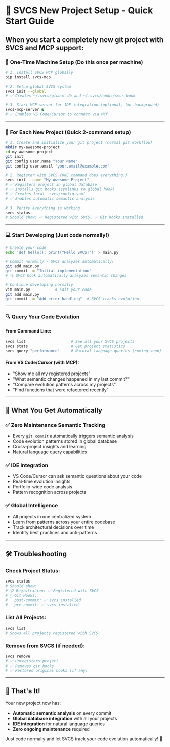 # 🚀 SVCS New Project Setup - Quick Start Guide

## When you start a completely new git project with SVCS and MCP support:

### 🏁 **One-Time Machine Setup** (Do this once per machine)

```bash
# 1. Install SVCS MCP globally
pip install svcs-mcp

# 2. Setup global SVCS system 
svcs init --global
# ✅ Creates ~/.svcs/global.db and ~/.svcs/hooks/svcs-hook

# 3. Start MCP server for IDE integration (optional, for background)
svcs-mcp-server &
# ✅ Enables VS Code/Cursor to connect via MCP
```

---

### 📁 **For Each New Project** (Quick 2-command setup)

```bash
# 1. Create and initialize your git project (normal git workflow)
mkdir my-awesome-project
cd my-awesome-project
git init
git config user.name "Your Name" 
git config user.email "your.email@example.com"

# 2. Register with SVCS (ONE command does everything!)
svcs init --name "My Awesome Project"
# ✅ Registers project in global database
# ✅ Installs git hooks (symlinks to global hook)
# ✅ Creates local .svcs/config.yaml
# ✅ Enables automatic semantic analysis

# 3. Verify everything is working
svcs status
# Should show: ✅ Registered with SVCS, ✅ Git hooks installed
```

---

### 💻 **Start Developing** (Just code normally!)

```bash
# Create your code
echo 'def hello(): print("Hello SVCS!")' > main.py

# Commit normally - SVCS analyzes automatically!
git add main.py
git commit -m "Initial implementation"
# 🔍 SVCS hook automatically analyzes semantic changes

# Continue developing normally
vim main.py           # Edit your code
git add main.py       
git commit -m "Add error handling"  # SVCS tracks evolution
```

---

### 🔍 **Query Your Code Evolution**

#### From Command Line:
```bash
svcs list                    # See all your SVCS projects
svcs stats                   # Get project statistics  
svcs query "performance"     # Natural language queries (coming soon)
```

#### From VS Code/Cursor (with MCP):
- "Show me all my registered projects"
- "What semantic changes happened in my last commit?"
- "Compare evolution patterns across my projects"
- "Find functions that were refactored recently"

---

## 🎯 **What You Get Automatically**

### ✅ **Zero Maintenance Semantic Tracking**
- Every `git commit` automatically triggers semantic analysis
- Code evolution patterns stored in global database
- Cross-project insights and learning
- Natural language query capabilities

### ✅ **IDE Integration**
- VS Code/Cursor can ask semantic questions about your code
- Real-time evolution insights
- Portfolio-wide code analysis
- Pattern recognition across projects

### ✅ **Global Intelligence**
- All projects in one centralized system
- Learn from patterns across your entire codebase
- Track architectural decisions over time
- Identify best practices and anti-patterns

---

## 🛠️ **Troubleshooting**

### Check Project Status:
```bash
svcs status
# Should show:
# 📋 Registration: ✅ Registered with SVCS
# 🔗 Git Hooks:
#   post-commit: ✅ svcs_installed
#   pre-commit: ✅ svcs_installed
```

### List All Projects:
```bash
svcs list
# Shows all projects registered with SVCS
```

### Remove from SVCS (if needed):
```bash
svcs remove
# ✅ Unregisters project
# ✅ Removes git hooks  
# ✅ Restores original hooks (if any)
```

---

## 🎉 **That's It!**

Your new project now has:
- **Automatic semantic analysis** on every commit
- **Global database integration** with all your projects
- **IDE integration** for natural language queries
- **Zero ongoing maintenance** required

Just code normally and let SVCS track your code evolution automatically! 🚀
